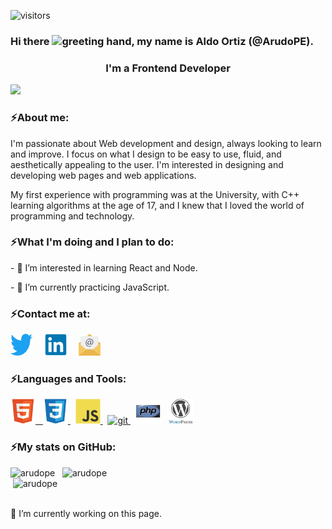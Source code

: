 ![visitors](https://visitor-badge.glitch.me/badge?page_id=arudope)
### Hi there <img src="https://camo.githubusercontent.com/e8e7b06ecf583bc040eb60e44eb5b8e0ecc5421320a92929ce21522dbc34c891/68747470733a2f2f6d656469612e67697068792e636f6d2f6d656469612f6876524a434c467a6361737252346961377a2f67697068792e676966" alt="greeting hand" width="40px">, my name is Aldo Ortiz (@ArudoPE).
<h3 align="center">I'm a Frontend Developer</h3>
<div><img src="https://i.imgur.com/gmuwgwk.jpg" alt"Aldo Ortiz Github Header Image"></div>

<h3>⚡About me:</h3>
<p>
  I'm passionate about Web development and design, always looking to learn and improve.
I focus on what I design to be easy to use, fluid, and aesthetically appealing to the user. I'm interested in designing and developing web pages and web applications.

My first experience with programming was at the University, with C++ learning algorithms at the age of 17, and I knew that I loved the world of programming and technology.

<h3>⚡What I'm doing and I plan to do:</h3>
</p>
<p>- 👀 I’m interested in learning React and Node.</p>
<p>- 🎯 I’m currently practicing JavaScript.</p>
<h3>⚡Contact me at:</h3>
<div>
  <a href="https://twitter.com/_Aortizparodi" target="_blank"> <img src="https://github.com/devicons/devicon/raw/master/icons/twitter/twitter-original.svg" alt="twitter" width="35" height="35"/></a>
  &nbsp;
  &nbsp;
  <a href="www.linkedin.com/in/aldo-miguel-ortiz-parodi" target="_blank"> <img src="https://github.com/devicons/devicon/raw/master/icons/linkedin/linkedin-original.svg" alt="linkedin" width="35" height="35"/></a>
  &nbsp;
  &nbsp;
    <a href="mailto:aortizparodi@gmail.com" target="_blank"> <img src="./assets/img/email.png" alt="email" width="35" height="35"/></a>
  
</div>
<h3>⚡Languages and Tools:</h3>
<p>
  <a href="https://www.w3.org/html/" target="_blank"> <img src="https://github.com/devicons/devicon/raw/master/icons/html5/html5-original.svg" alt="html5" width="40" height="40"/> </a> <a href="https://developer.mozilla.org/en-US/docs/Web/JavaScript" target="_blank">
  &nbsp;
  <a href="https://www.w3schools.com/css/" target="_blank"> <img src="https://github.com/devicons/devicon/raw/master/icons/css3/css3-original.svg" alt="css3" width="40" height="40"/> </a> 
  &nbsp;
  <a href="https://www.javascript.com/" target="_blank"><img src="https://github.com/devicons/devicon/raw/master/icons/javascript/javascript-original.svg" alt="javascript" width="40" height="40"/> </a>
  &nbsp;
  <a href="https://git-scm.com/" target="_blank"> <img src="https://www.vectorlogo.zone/logos/git-scm/git-scm-icon.svg" alt="git" width="40" height="40"/> </a>
  &nbsp;
  <a href="https://www.php.net/" target="_blank"> <img src="https://raw.githubusercontent.com/devicons/devicon/master/icons/php/php-original.svg" alt="php" width="40" height="40"/></a>
  &nbsp;
    <a href="wordpress.org/" target="_blank"> <img src="https://raw.githubusercontent.com/devicons/devicon/master/icons/wordpress/wordpress-original.svg" alt="linux" width="40" height="40" alt="Wordpress"/></a>
<h3>⚡My stats on GitHub:</h3>
<div>
<div><img src="https://github-readme-streak-stats.herokuapp.com/?user=arudope&theme=synthwave" alt="arudope" width="450px">
&nbsp;
<img src="https://github-readme-stats.vercel.app/api?username=arudope&show_icons=true&locale=en&theme=synthwave" alt="arudope" width="450px">
</div>
<div>&nbsp;<img src="https://github-readme-stats.vercel.app/api/top-langs?username=arudope&show_icons=true&locale=en&layout=compact&theme=synthwave" alt="arudope"></div>
&nbsp;
</div>

🔭 I’m currently working on this page.
